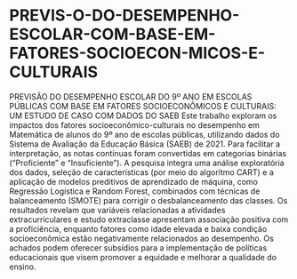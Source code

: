 # PREVIS-O-DO-DESEMPENHO-ESCOLAR-COM-BASE-EM-FATORES-SOCIOECON-MICOS-E-CULTURAIS
PREVISÃO DO DESEMPENHO ESCOLAR DO 9º ANO EM ESCOLAS PÚBLICAS COM BASE EM FATORES SOCIOECONÔMICOS E CULTURAIS: UM ESTUDO DE CASO COM DADOS DO SAEB
Este trabalho exploram os impactos dos fatores socioeconômico-culturais no desempenho em Matemática de alunos do 9º ano de escolas públicas, utilizando dados do
Sistema de Avaliação da Educação Básica (SAEB) de 2021. Para facilitar a interpretação, as notas contínuas foram convertidas em categorias binárias (“Proficiente”
e “Insuficiente”). A pesquisa integra uma análise exploratória dos dados, seleção de
características (por meio do algoritmo CART) e a aplicação de modelos preditivos de
aprendizado de máquina, como Regressão Logística e Random Forest, combinados com
técnicas de balanceamento (SMOTE) para corrigir o desbalanceamento das classes. Os
resultados revelam que variáveis relacionadas a atividades extracurriculares e estudo
extraclasse apresentam associação positiva com a proficiência, enquanto fatores como
idade elevada e baixa condição socioeconômica estão negativamente relacionados ao
desempenho. Os achados podem oferecer subsídios para a implementação de políticas
educacionais que visem promover a equidade e melhorar a qualidade do ensino.
